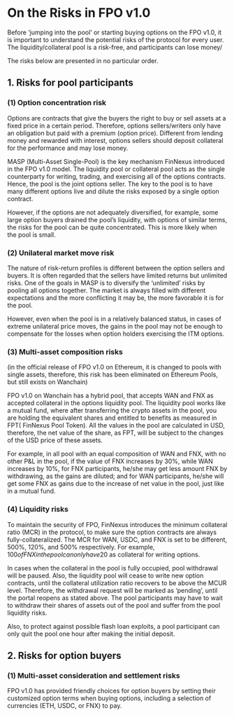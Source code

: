 # On the Risks in FPO v1.0

Before ‘jumping into the pool’ or starting buying options on the FPO v1.0, it is important to understand the potential risks of the protocol for every user. The liquidity/collateral pool is a risk-free, and participants can lose money/

The risks below are presented in no particular order.

## 1. Risks for pool participants

### (1) Option concentration risk

Options are contracts that give the buyers the right to buy or sell assets at a fixed price in a certain period. Therefore, options sellers/writers only have an obligation but paid with a premium (option price). Different from lending money and rewarded with interest, options sellers should deposit collateral for the performance and may lose money.

MASP (Multi-Asset Single-Pool) is the key mechanism FinNexus introduced in the FPO v1.0 model. The liquidity pool or collateral pool acts as the single counterparty for writing, trading, and exercising all of the options contracts. Hence, the pool is the joint options seller. The key to the pool is to have many different options live and dilute the risks exposed by a single option contract.

However, if the options are not adequately diversified, for example, some large option buyers drained the pool’s liquidity, with options of similar terms, the risks for the pool can be quite concentrated. This is more likely when the pool is small.

### (2) Unilateral market move risk

The nature of risk-return profiles is different between the option sellers and buyers. It is often regarded that the sellers have limited returns but unlimited risks. One of the goals in MASP is to diversify the ‘unlimited’ risks by pooling all options together. The market is always filled with different expectations and the more conflicting it may be, the more favorable it is for the pool.

However, even when the pool is in a relatively balanced status, in cases of extreme unilateral price moves, the gains in the pool may not be enough to compensate for the losses when option holders exercising the ITM options.

### (3) Multi-asset composition risks 

(in the official release of FPO v1.0 on Ethereum, it is changed to pools with single assets, therefore, this risk has been eliminated on Ethereum Pools, but still exists on Wanchain)

FPO v1.0 on Wanchain has a hybrid pool, that accepts WAN and FNX as accepted collateral in the options liquidity pool. The liquidity pool works like a mutual fund, where after transferring the crypto assets in the pool, you are holding the equivalent shares and entitled to benefits as measured in FPT( FinNexus Pool Token). All the values in the pool are calculated in USD, therefore, the net value of the share, as FPT, will be subject to the changes of the USD price of these assets.

For example, in all pool with an equal composition of WAN and FNX, with no other P&L in the pool, if the value of FNX increases by 30%, while WAN increases by 10%, for FNX participants, he/she may get less amount FNX by withdrawing, as the gains are diluted; and for WAN participants, he/she will get some FNX as gains due to the increase of net value in the pool, just like in a mutual fund.

### (4) Liquidity risks

To maintain the security of FPO, FinNexus introduces the minimum collateral ratio (MCR) in the protocol, to make sure the option contracts are always fully-collateralized. The MCR for WAN, USDC, and FNX is set to be different, 500%, 120%, and 500% respectively. For example, $100 of FNX in the pool can only have 20$ as collateral for writing options.

In cases when the collateral in the pool is fully occupied, pool withdrawal will be paused. Also, the liquidity pool will cease to write new option contracts, until the collateral utilization ratio recovers to be above the MCUR level. Therefore, the withdrawal request will be marked as ‘pending’, until the portal reopens as stated above. The pool participants may have to wait to withdraw their shares of assets out of the pool and suffer from the pool liquidity risks.

Also, to protect against possible flash loan exploits, a pool participant can only quit the pool one hour after making the initial deposit.

## 2. Risks for option buyers

### (1) Multi-asset consideration and settlement risks

FPO v1.0 has provided friendly choices for option buyers by setting their customized option terms when buying options, including a selection of currencies (ETH, USDC, or FNX) to pay.
